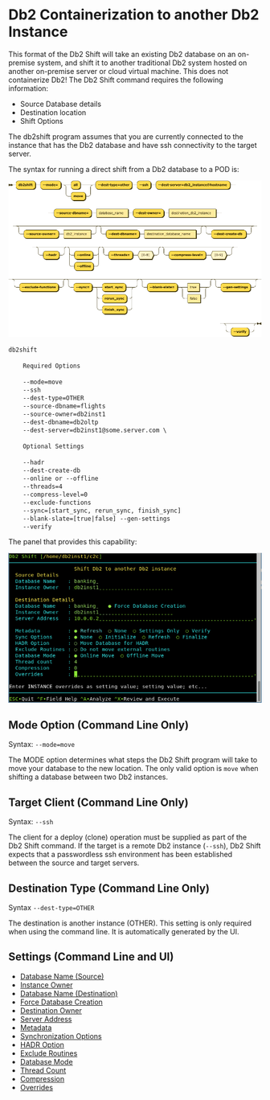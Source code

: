 # Db2 Containerization to another Db2 Instance

This format of the Db2 Shift will take an existing Db2 database on an on-premise system,
and shift it to another traditional Db2 system hosted on another on-premise
server or cloud virtual machine. This does not containerize Db2! The Db2 Shift command 
requires the following information:

* Source Database details
* Destination location
* Shift Options

The db2shift program assumes that you are currently connected to the instance
that has the Db2 database and have ssh connectivity to the target server.

The syntax for running a direct shift from a Db2 database to a POD is:

![Shift Instance](img/syntax_shiftdb2.png)

<pre><code class="language-bash">db2shift

    Required Options

    --mode=move    
    --ssh
    --dest-type=OTHER
    --source-dbname=flights
    --source-owner=db2inst1
    --dest-dbname=db2oltp
    --dest-server=db2inst1@some.server.com \ 

    Optional Settings
    
    --hadr
    --dest-create-db
    --online or --offline
    --threads=4
    --compress-level=0
    --exclude-functions
    --sync=[start_sync, rerun_sync, finish_sync]
    --blank-slate=[true|false] --gen-settings
    --verify
</code></pre>

The panel that provides this capability:

![ShiftPOD](img/c2c_shift_instance.png)
 
## Mode Option (Command Line Only)

Syntax: `--mode=move`

The MODE option determines what steps the Db2 Shift program will take to 
move your database to the new location. The only valid option is
`move` when shifting a database between two Db2 instances.
 
## Target Client (Command Line Only)

Syntax: `--ssh`

The client for a deploy (clone) operation must be supplied as part of the Db2 Shift command. 
If the target is a remote Db2 instance (`--ssh`), Db2 Shift expects that a passwordless
ssh environment has been established between the source and target servers.

## Destination Type (Command Line Only)

Syntax `--dest-type=OTHER`

The destination is another instance (OTHER). This setting is
only required when using the command line. It is
automatically generated by the UI. 

## Settings (Command Line and UI)

* [Database Name (Source)](reference.md#source-database)
* [Instance Owner](reference.md#source-or-instance-owner)
* [Database Name (Destination)](reference.md#destination-database)
* [Force Database Creation](reference.md#force-destination-database-creation)
* [Destination Owner](reference.md#destination-owner)
* [Server Address](reference.md#destination-server-instance)
* [Metadata](reference.md#metadata-generation)
* [Synchronization Options](reference.md#synchronization-options)
* [HADR Option](reference.md#hadr-setup)
* [Exclude Routines](reference.md#stored-procedures-and-functions)
* [Database Mode](reference.md#online-or-offline-move)
* [Thread Count](reference.md#threading)
* [Compression](reference.md#compression)
* [Overrides](reference.md#overrides)